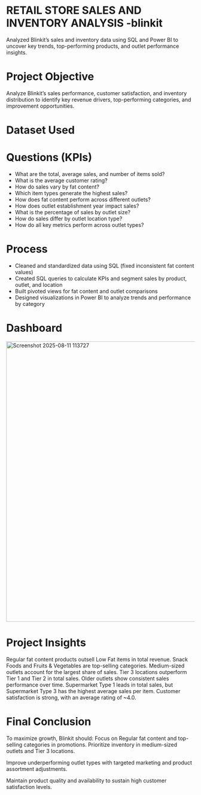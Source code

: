 # RETAIL STORE SALES AND INVENTORY ANALYSIS -blinkit
Analyzed Blinkit’s sales and inventory data using SQL and Power BI to uncover key trends, top-performing products, and outlet performance insights.

# Project Objective
Analyze Blinkit’s sales performance, customer satisfaction, and inventory distribution to identify key revenue drivers, top-performing categories, and improvement opportunities.

# Dataset Used


# Questions (KPIs)
- What are the total, average sales, and number of items sold?
- What is the average customer rating?
- How do sales vary by fat content?
- Which item types generate the highest sales?
- How does fat content perform across different outlets?
- How does outlet establishment year impact sales?
- What is the percentage of sales by outlet size?
- How do sales differ by outlet location type?
- How do all key metrics perform across outlet types?

# Process
- Cleaned and standardized data using SQL (fixed inconsistent fat content values)
- Created SQL queries to calculate KPIs and segment sales by product, outlet, and location
- Built pivoted views for fat content and outlet comparisons
- Designed visualizations in Power BI to analyze trends and performance by category

# Dashboard 
<img width="1301" height="749" alt="Screenshot 2025-08-11 113727" src="https://github.com/user-attachments/assets/92b0d5ab-6d05-4974-8b89-b1595054ea6a" />

# Project Insights
Regular fat content products outsell Low Fat items in total revenue.
Snack Foods and Fruits & Vegetables are top-selling categories.
Medium-sized outlets account for the largest share of sales.
Tier 3 locations outperform Tier 1 and Tier 2 in total sales.
Older outlets show consistent sales performance over time.
Supermarket Type 1 leads in total sales, but Supermarket Type 3 has the highest average sales per item.
Customer satisfaction is strong, with an average rating of ~4.0.

# Final Conclusion
To maximize growth, Blinkit should:
Focus on Regular fat content and top-selling categories in promotions.
Prioritize inventory in medium-sized outlets and Tier 3 locations.

Improve underperforming outlet types with targeted marketing and product assortment adjustments.

Maintain product quality and availability to sustain high customer satisfaction levels.
